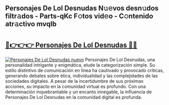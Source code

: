 ## Personajes De Lol Desnudas N𝚞𝚎vos desn𝚞dos filtr𝚊dos - Parts-qKc F𝚘tos vid𝚎o - C𝚘ntenido atr𝚊ctivo mvqlb

# <h2><a href="http://mb4v9l.tromn.icu/?c=Personajes+De+Lol+Desnudas">🔗👉👉👉 Personajes De Lol Desnudas 🔗🔗</a></h2>

[![Personajes De Lol Desnudas nuevo](https://i.imgur.com/pEAQMta.gif)](http://mb4v9l.tromn.icu/?c=Personajes+De+Lol+Desnudas)
Personajes De Lol Desnudas, una personalidad intrigante y enigmática, elude la categorización simple. Su estilo distintivo de comunicación en línea ha cautivado y provocado críticas, generando debates sobre ética, individualidad y las complejidades de las sociedades digitales. A pesar de la incertidumbre de sus próximas acciones, su impacto en la comunidad virtual es profundo. Con una determinación inquebrantable y un encanto innegable, la influencia de Personajes De Lol Desnudas en la comunidad digital es profunda.
